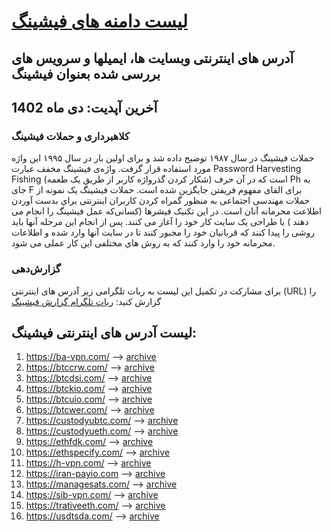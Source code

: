 
# [لیست دامنه های فیشینگ](https://www.webamooz.com/category/%D9%81%DB%8C%D8%B4%DB%8C%D9%86%DA%AF/) 
## آدرس های اینترنتی وبسایت ها، ایمیلها و سرویس های  بررسی شده بعنوان فیشینگ
## آخرین آپدیت: دی ماه 1402
### کلاهبرداری و حملات فیشینگ
حملات فیشینگ در سال ۱۹۸۷ توضیح داده شد و برای اولین بار در سال ۱۹۹۵ این واژه مورد استفاده قرار گرفت. واژه‌ی فیشینگ مخفف عبارت Password Harvesting Fishing (شکار کردن گذرواژه کاربر از طریق یک طعمه) است که در آن حرف Ph به جای F برای القای مفهوم فریفتن جایگزین شده است.
حملات فیشینگ یک نمونه از حملات مهندسی اجتماعی به منظور گمراه کردن کاربران اینترنتی براي بدست آوردن اطلاعت محرمانه آنان است. در این تکنیک فیشرها (کسانی‌که عمل فیشینگ را انجام می دهند ) با طراحی یک سایت کار خود را آغاز می کنند. پس از انجام این مرحله آنها باید روشی را پیدا کنند که قربانیان خود را مجبور کنند تا در سایت آنها وارد شده و اطلاعات محرمانه خود را وارد کنند که به روش هاي مختلفی این کار عملی می شود.

### گزارش‌دهی

برای مشارکت در تکمیل این لیست به ربات تلگرامی زیر آدرس های اینترنتی (URL) را گزارش کنید:
[ ربات تلگرام گزارش فیشینگ](https://t.me/antifishBOT) 

## 
## لیست آدرس های اینترنتی فیشینگ:
1. https://ba-vpn.com/ --> [archive](https://archive.ph/upbjr)
2. https://btccrw.com/ --> [archive](https://archive.is/fAgce)
3. https://btcdsi.com/ --> [archive](https://archive.ph/EZOoF)
4. https://btckio.com/ --> [archive](https://archive.ph/oWtz9)
5. https://btcuio.com/ --> [archive](https://archive.ph/zVc3p)
6. https://btcwer.com/ --> [archive](https://archive.ph/cEagH)
7. https://custodyubtc.com/ --> [archive](https://archive.is/9jpfs)
8. https://custodyueth.com/ --> [archive](https://archive.ph/EDyn7)
9. https://ethfdk.com/  --> [archive](https://archive.ph/ohsKt)
10. https://ethspecify.com/  --> [archive](https://archive.ph/lvoa5)
11. https://h-vpn.com/ --> [archive](https://archive.ph/upbjr)
12. https://iran-payio.com --> [archive](https://t.me/webamoozir/6336)
13. https://managesats.com/ --> [archive](https://archive.ph/vJZyc)
14. https://sib-vpn.com/ --> [archive](https://archive.ph/VERo6)
15. https://trativeeth.com/  --> [archive](https://archive.ph/zz83w)
16. https://usdtsda.com/ --> [archive](https://archive.ph/Xm9MK)

